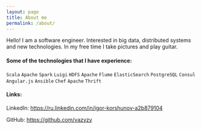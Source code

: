 ```yaml
---
layout: page
title: About me
permalink: /about/
---
```


Hello! I am a software engineer. Interested in big data, distributed systems and new technologies.
In my free time I take pictures and play guitar.


#### Some of the technologies that I have experience:

`Scala`  `Apache`  `Spark`  `Luigi`  `HDFS`  `Apache`  `Flume`  `ElasticSearch`  `PostgreSQL`  `Consul`  `Angular.js`  `Ansible`  `Chef`  `Apache`  `Thrift`

#### Links:

LinkedIn: https://ru.linkedin.com/in/igor-korshunov-a2b879104

GitHub: https://github.com/vazyzy

